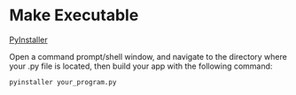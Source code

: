 # Make Executable

[PyInstaller](https://pyinstaller.org/en/stable/)

Open a command prompt/shell window, and navigate to the directory where your .py file is located, then build your app with the following command:

`pyinstaller your_program.py`